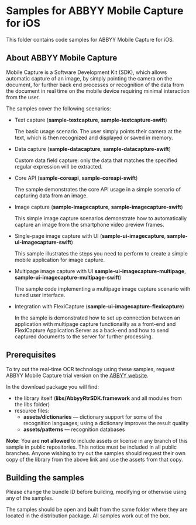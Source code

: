 
# Samples for ABBYY Mobile Capture for iOS

This folder contains code samples for ABBYY Mobile Capture for iOS.



## About ABBYY Mobile Capture

Mobile Capture is a Software Development Kit (SDK), which allows automatic capture of an image, by simply pointing the camera on the document, for further back end processes or recognition of the data from the document in real time on the mobile device requiring minimal interaction from the user.

The samples cover the following scenarios:

- Text capture (**sample-textcapture**, **sample-textcapture-swift**)

  The basic usage scenario. The user simply points their camera at the text, which is then recognized and displayed or saved in memory.

- Data capture (**sample-datacapture**, **sample-datacapture-swift**)

  Custom data field capture: only the data that matches the specified regular expression will be extracted.

- Core API (**sample-coreapi**, **sample-coreapi-swift**)

  The sample demonstrates the core API usage in a simple scenario of capturing data from an image.

- Image capture (**sample-imagecapture**, **sample-imagecapture-swift**)

  This simple image capture scenarios demonstrate how to automatically capture an image from the smartphone video preview frames.

- Single-page image capture with UI (**sample-ui-imagecapture**, **sample-ui-imagecapture-swift**)

  This sample illustrates the steps you need to perform to create a simple mobile application for image capture.
  
- Multipage image capture with UI **sample-ui-imagecapture-multipage**, **sample-ui-imagecapture-multipage-swift**)

  The sample code implementing a multipage image capture scenario with tuned user interface.

- Integration with FlexiCapture (**sample-ui-imagecapture-flexicapture**)

  In the sample is demonstrated how to set up connection between an application with multipage capture functionality as a front-end and FlexiCapture Application Server as a back-end and how to send captured documents to the server for further processing.

## Prerequisites

To try out the real-time OCR technology using these samples, request ABBYY Mobile Capture trial version on the [ABBYY website](http://www.abbyy.com/mobile-capture-sdk/#request-demo). 

In the download package you will find:

- the library itself (**libs/AbbyyRtrSDK.framework** and all modules from the libs folder)
- resource files:
  - **assets/dictionaries** — dictionary support for some of the recognition languages; using a dictionary improves the result quality
  - **assets/patterns** — recognition databases

**Note:** You are **not allowed** to include assets or license in any branch of this sample in public repositories. This notice must be included in all public branches. Anyone wishing to try out the samples should request their own copy of the library from the above link and use the assets from that copy.


## Building the samples

Please change the bundle ID before building, modifying or otherwise using any of the samples.

The samples should be open and built from the same folder where they are located in the distribution package. All samples work out of the box.